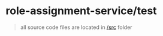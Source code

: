 # role-assignment-service/test
> all source code files are located in [/src](../src/README.md) folder

